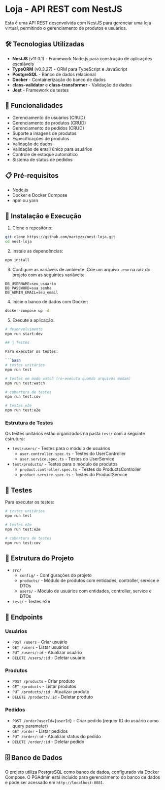 # Loja - API REST com NestJS

Esta é uma API REST desenvolvida com NestJS para gerenciar uma loja virtual, permitindo o gerenciamento de produtos e usuários.

## 🛠️ Tecnologias Utilizadas

- **NestJS** (v11.0.1) - Framework Node.js para construção de aplicações escaláveis
- **TypeORM** (v0.3.27) - ORM para TypeScript e JavaScript
- **PostgreSQL** - Banco de dados relacional
- **Docker** - Containerização do banco de dados
- **class-validator** e **class-transformer** - Validação de dados
- **Jest** - Framework de testes

## 🚀 Funcionalidades

- Gerenciamento de usuários (CRUD)
- Gerenciamento de produtos (CRUD)
- Gerenciamento de pedidos (CRUD)
- Suporte a imagens de produtos
- Especificações de produtos
- Validação de dados
- Validação de email único para usuários
- Controle de estoque automático
- Sistema de status de pedidos

## 📋 Pré-requisitos

- Node.js
- Docker e Docker Compose
- npm ou yarn

## 🔧 Instalação e Execução

1. Clone o repositório:
```bash
git clone https://github.com/mariyzx/nest-loja.git
cd nest-loja
```

2. Instale as dependências:
```bash
npm install
```

3. Configure as variáveis de ambiente:
Crie um arquivo `.env` na raiz do projeto com as seguintes variáveis:
```
DB_USERNAME=seu_usuario
DB_PASSWORD=sua_senha
DB_ADMIN_EMAIL=seu_email
```

4. Inicie o banco de dados com Docker:
```bash
docker-compose up -d
```

5. Execute a aplicação:
```bash
# desenvolvimento
npm run start:dev

## 🧪 Testes

Para executar os testes:

```bash
# testes unitários
npm run test

# testes em modo watch (re-executa quando arquivos mudam)
npm run test:watch

# cobertura de testes
npm run test:cov

# testes e2e
npm run test:e2e
```

### Estrutura de Testes

Os testes unitários estão organizados na pasta `test/` com a seguinte estrutura:
- `test/users/` - Testes para o módulo de usuários
  - `user.controller.spec.ts` - Testes do UserController
  - `user.service.spec.ts` - Testes do UserService
- `test/products/` - Testes para o módulo de produtos
  - `product.controller.spec.ts` - Testes do ProductsController
  - `product.service.spec.ts` - Testes do ProductService

## 🧪 Testes

Para executar os testes:

```bash
# testes unitários
npm run test

# testes e2e
npm run test:e2e

# cobertura de testes
npm run test:cov
```

## 📁 Estrutura do Projeto

- `src/`
  - `config/` - Configurações do projeto
  - `products/` - Módulo de produtos com entidades, controller, service e DTOs
  - `users/` - Módulo de usuários com entidades, controller, service e DTOs
- `test/` - Testes e2e

## 🔌 Endpoints

### Usuários
- `POST /users` - Criar usuário
- `GET /users` - Listar usuários
- `PUT /users/:id` - Atualizar usuário
- `DELETE /users/:id` - Deletar usuário

### Produtos
- `POST /products` - Criar produto
- `GET /products` - Listar produtos
- `PUT /products/:id` - Atualizar produto
- `DELETE /products/:id` - Deletar produto

### Pedidos
- `POST /order?userId={userId}` - Criar pedido (requer ID do usuário como query parameter)
- `GET /order` - Listar pedidos
- `PUT /order/:id` - Atualizar status do pedido
- `DELETE /order/:id` - Deletar pedido

## 🗄️ Banco de Dados

O projeto utiliza PostgreSQL como banco de dados, configurado via Docker Compose. O PGAdmin está incluído para gerenciamento do banco de dados e pode ser acessado em `http://localhost:8081`.
